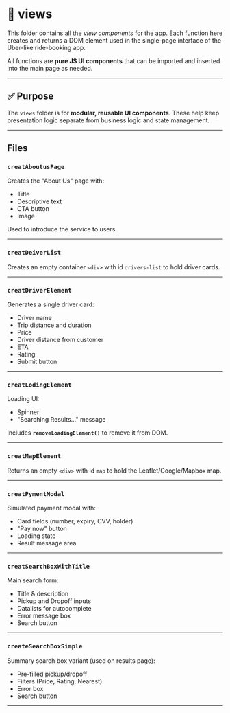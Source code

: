 # 📁 views

This folder contains all the *view components* for the app. Each function here creates and returns a DOM element used in the single-page interface of the Uber-like ride-booking app.

All functions are **pure JS UI components** that can be imported and inserted into the main page as needed.

---

## ✅ Purpose

The `views` folder is for **modular, reusable UI components**. These help keep presentation logic separate from business logic and state management.

---

##  Files 

###  `creatAboutusPage`
Creates the "About Us" page with:
- Title
- Descriptive text
- CTA button
- Image

Used to introduce the service to users.

---

###  `creatDeiverList`
Creates an empty container `<div>` with id `drivers-list` to hold driver cards.

---

###  `creatDriverElement`
Generates a single driver card:
- Driver name
- Trip distance and duration
- Price
- Driver distance from customer
- ETA
- Rating
- Submit button

---

###  `creatLodingElement`
Loading UI:
- Spinner
- "Searching Results..." message

Includes **`removeLoadingElement()`** to remove it from DOM.

---

###  `creatMapElement`
Returns an empty `<div>` with id `map` to hold the Leaflet/Google/Mapbox map.

---

###  `creatPymentModal`
Simulated payment modal with:
- Card fields (number, expiry, CVV, holder)
- "Pay now" button
- Loading state
- Result message area

---

###  `creatSearchBoxWithTitle`
Main search form:
- Title & description
- Pickup and Dropoff inputs
- Datalists for autocomplete
- Error message box
- Search button

---

###  `createSearchBoxSimple`
Summary search box variant (used on results page):
- Pre-filled pickup/dropoff
- Filters (Price, Rating, Nearest)
- Error box
- Search button

---


